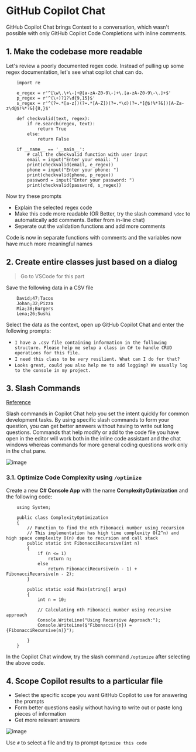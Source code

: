 # GitHub Copilot Chat

GitHub Copilot Chat brings Context to a conversation, which wasn't possible with only GitHub Copilot Code Completions with inline comments.

## 1. Make the codebase more readable

Let's review a poorly documented regex code. Instead of pulling up some regex documentation, let's see what copilot chat can do.

        import re
            
        e_regex = r'^[\w\.\+\-]+@[a-zA-Z0-9\-]+\.[a-zA-Z0-9\-\.]+$'
        p_regex = r'^(\+)?1?\d{9,15}$'
        s_regex = r'^(?=.*[a-z])(?=.*[A-Z])(?=.*\d)(?=.*[@$!%*?&])[A-Za-z\d@$!%*?&]{8,}$'
            
        def checkvalid(text, regex):
            if re.search(regex, text):
                return True
            else:
                return False
            
        if __name__	== '__main__':
            # call the checkvalid function with user input
            email = input("Enter your email: ")
            print(checkvalid(email, e_regex))
            phone = input("Enter your phone: ")
            print(checkvalid(phone, p_regex))
            password = input("Enter your password: ")
            print(checkvalid(password, s_regex))

Now try these prompts

* Explain the selected regex code
* Make this code more readable (OR Better, try the slash command `\doc` to automatically add comments. Better from in-line chat)
* Seperate out the validation functions and add more comments

Code is now in separate functions with comments and the variables now have much more meaningful names

## 2. Create entire classes just based on a dialog

> Go to VSCode for this part

Save the following data in a CSV file

        ﻿David;47;Tacos
        Johan;32;Pizza
        Mia;38;Burgers
        Lena;26;Sushi

Select the data as the context, open up GitHub Copilot Chat and enter the following prompts:

* `I have a .csv file containing information in the following structure. Please help me setup a class in C# to handle CRUD operations for this file.`
* `I need this class to be very resilient. What can I do for that?`
* `Looks great, could you also help me to add logging? We usually log to the console in my project.`

## 3. Slash Commands

[Reference](https://learn.microsoft.com/en-us/visualstudio/ide/copilot-chat-context?view=vs-2022#slash-commands)

Slash commands in Copilot Chat help you set the intent quickly for common development tasks. By using specific slash commands to form your question, you can get better answers without having to write out long questions. Commands that help modify or add to the code file you have open in the editor will work both in the inline code assistant and the chat windows whereas commands for more general coding questions work only in the chat pane.

![image](https://github.com/kcodeg123/GitHubCopilotDemo/assets/3813135/6085b197-cd10-46b1-b06c-63fee101927a)

### 3.1. Optimize Code Complexity using `/optimize`

Create a new **C# Console App** with the name **ComplexityOptimization** and the following code:

        using System;
        
        public class ComplexityOptimization
        {
            // Function to find the nth Fibonacci number using recursion
            // This implementation has high time complexity O(2^n) and high space complexity O(n) due to recursion and call stack
            public static int FibonacciRecursive(int n)
            {
                if (n <= 1)
                    return n;
                else
                    return FibonacciRecursive(n - 1) + FibonacciRecursive(n - 2);
            }
        
            public static void Main(string[] args)
            {
                int n = 10;
        
                // Calculating nth Fibonacci number using recursive approach
                Console.WriteLine("Using Recursive Approach:");
                Console.WriteLine($"Fibonacci({n}) = {FibonacciRecursive(n)}");
        
            }
        }

In the Copilot Chat window, try the slash command `/optimize` after selecting the above code.

## 4. Scope Copilot results to a particular file

* Select the specific scope you want GitHub Copilot to use for answering the prompts
* Form better questions easily without having to write out or paste long pieces of information
* Get more relevant answers

![image](https://github.com/kcodeg123/GitHubCopilotDemo/assets/3813135/07ff5c96-f0b0-407b-bce2-be9684b55281)


Use `#` to select a file and try to prompt `Optimize this code`
